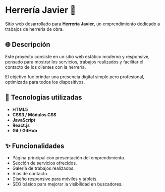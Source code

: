 # Herrería Javier 🔨

Sitio web desarrollado para **Herrería Javier**, un emprendimiento dedicado a trabajos de herrería de obra.

## 🌐 Descripción

Este proyecto consiste en un sitio web estático moderno y responsive, pensado para mostrar los servicios, trabajos realizados y facilitar el contacto de los clientes con la herrería.

El objetivo fue brindar una presencia digital simple pero profesional, optimizada para todos los dispositivos.

## 🚀 Tecnologías utilizadas

- **HTML5**
- **CSS3 / Módulos CSS**
- **JavaScript**
- **React.js**
- **Git / GitHub**

## ✨ Funcionalidades

- Página principal con presentación del emprendimiento.
- Sección de servicios ofrecidos.
- Galería de trabajos realizados.
- Vías de contacto.
- Diseño responsive para móviles y tablets.
- SEO básico para mejorar la visibilidad en buscadores.